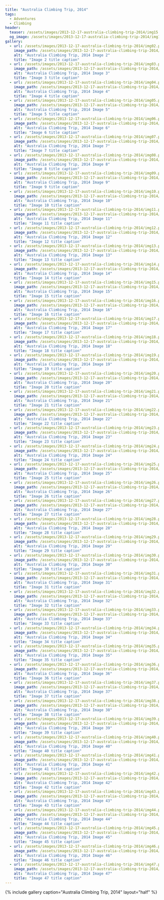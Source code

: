 ```yaml
---
title: "Australia Climbing Trip, 2014"
tags:
  - Adventures
  - Climbing
header:
  teaser: /assets/images/2013-12-17-australia-climbing-trip-2014/img15.png
  og_image: /assets/images/2013-12-17-australia-climbing-trip-2014/img15.png
gallery:
  - url: /assets/images/2013-12-17-australia-climbing-trip-2014/img02.png
    image_path: /assets/images/2013-12-17-australia-climbing-trip-2014/img02.png
    alt: "Australia Climbing Trip, 2014 Image 2"
    title: "Image 2 title caption"
  - url: /assets/images/2013-12-17-australia-climbing-trip-2014/img03.png
    image_path: /assets/images/2013-12-17-australia-climbing-trip-2014/img03.png
    alt: "Australia Climbing Trip, 2014 Image 3"
    title: "Image 3 title caption"
  - url: /assets/images/2013-12-17-australia-climbing-trip-2014/img04.png
    image_path: /assets/images/2013-12-17-australia-climbing-trip-2014/img04.png
    alt: "Australia Climbing Trip, 2014 Image 4"
    title: "Image 4 title caption"
  - url: /assets/images/2013-12-17-australia-climbing-trip-2014/img05.png
    image_path: /assets/images/2013-12-17-australia-climbing-trip-2014/img05.png
    alt: "Australia Climbing Trip, 2014 Image 5"
    title: "Image 5 title caption"
  - url: /assets/images/2013-12-17-australia-climbing-trip-2014/img06.png
    image_path: /assets/images/2013-12-17-australia-climbing-trip-2014/img06.png
    alt: "Australia Climbing Trip, 2014 Image 6"
    title: "Image 6 title caption"
  - url: /assets/images/2013-12-17-australia-climbing-trip-2014/img07.png
    image_path: /assets/images/2013-12-17-australia-climbing-trip-2014/img07.png
    alt: "Australia Climbing Trip, 2014 Image 7"
    title: "Image 7 title caption"
  - url: /assets/images/2013-12-17-australia-climbing-trip-2014/img08.png
    image_path: /assets/images/2013-12-17-australia-climbing-trip-2014/img08.png
    alt: "Australia Climbing Trip, 2014 Image 8"
    title: "Image 8 title caption"
  - url: /assets/images/2013-12-17-australia-climbing-trip-2014/img09.png
    image_path: /assets/images/2013-12-17-australia-climbing-trip-2014/img09.png
    alt: "Australia Climbing Trip, 2014 Image 9"
    title: "Image 9 title caption"
  - url: /assets/images/2013-12-17-australia-climbing-trip-2014/img10.png
    image_path: /assets/images/2013-12-17-australia-climbing-trip-2014/img10.png
    alt: "Australia Climbing Trip, 2014 Image 10"
    title: "Image 10 title caption"
  - url: /assets/images/2013-12-17-australia-climbing-trip-2014/img11.png
    image_path: /assets/images/2013-12-17-australia-climbing-trip-2014/img11.png
    alt: "Australia Climbing Trip, 2014 Image 11"
    title: "Image 11 title caption"
  - url: /assets/images/2013-12-17-australia-climbing-trip-2014/img12.png
    image_path: /assets/images/2013-12-17-australia-climbing-trip-2014/img12.png
    alt: "Australia Climbing Trip, 2014 Image 12"
    title: "Image 12 title caption"
  - url: /assets/images/2013-12-17-australia-climbing-trip-2014/img13.png
    image_path: /assets/images/2013-12-17-australia-climbing-trip-2014/img13.png
    alt: "Australia Climbing Trip, 2014 Image 13"
    title: "Image 13 title caption"
  - url: /assets/images/2013-12-17-australia-climbing-trip-2014/img14.png
    image_path: /assets/images/2013-12-17-australia-climbing-trip-2014/img14.png
    alt: "Australia Climbing Trip, 2014 Image 14"
    title: "Image 14 title caption"
  - url: /assets/images/2013-12-17-australia-climbing-trip-2014/img15.png
    image_path: /assets/images/2013-12-17-australia-climbing-trip-2014/img15.png
    alt: "Australia Climbing Trip, 2014 Image 15"
    title: "Image 15 title caption"
  - url: /assets/images/2013-12-17-australia-climbing-trip-2014/img16.png
    image_path: /assets/images/2013-12-17-australia-climbing-trip-2014/img16.png
    alt: "Australia Climbing Trip, 2014 Image 16"
    title: "Image 16 title caption"
  - url: /assets/images/2013-12-17-australia-climbing-trip-2014/img17.png
    image_path: /assets/images/2013-12-17-australia-climbing-trip-2014/img17.png
    alt: "Australia Climbing Trip, 2014 Image 17"
    title: "Image 17 title caption"
  - url: /assets/images/2013-12-17-australia-climbing-trip-2014/img18.png
    image_path: /assets/images/2013-12-17-australia-climbing-trip-2014/img18.png
    alt: "Australia Climbing Trip, 2014 Image 18"
    title: "Image 18 title caption"
  - url: /assets/images/2013-12-17-australia-climbing-trip-2014/img19.png
    image_path: /assets/images/2013-12-17-australia-climbing-trip-2014/img19.png
    alt: "Australia Climbing Trip, 2014 Image 19"
    title: "Image 19 title caption"
  - url: /assets/images/2013-12-17-australia-climbing-trip-2014/img20.png
    image_path: /assets/images/2013-12-17-australia-climbing-trip-2014/img20.png
    alt: "Australia Climbing Trip, 2014 Image 20"
    title: "Image 20 title caption"
  - url: /assets/images/2013-12-17-australia-climbing-trip-2014/img21.png
    image_path: /assets/images/2013-12-17-australia-climbing-trip-2014/img21.png
    alt: "Australia Climbing Trip, 2014 Image 21"
    title: "Image 21 title caption"
  - url: /assets/images/2013-12-17-australia-climbing-trip-2014/img22.png
    image_path: /assets/images/2013-12-17-australia-climbing-trip-2014/img22.png
    alt: "Australia Climbing Trip, 2014 Image 22"
    title: "Image 22 title caption"
  - url: /assets/images/2013-12-17-australia-climbing-trip-2014/img23.png
    image_path: /assets/images/2013-12-17-australia-climbing-trip-2014/img23.png
    alt: "Australia Climbing Trip, 2014 Image 23"
    title: "Image 23 title caption"
  - url: /assets/images/2013-12-17-australia-climbing-trip-2014/img24.png
    image_path: /assets/images/2013-12-17-australia-climbing-trip-2014/img24.png
    alt: "Australia Climbing Trip, 2014 Image 24"
    title: "Image 24 title caption"
  - url: /assets/images/2013-12-17-australia-climbing-trip-2014/img25.png
    image_path: /assets/images/2013-12-17-australia-climbing-trip-2014/img25.png
    alt: "Australia Climbing Trip, 2014 Image 25"
    title: "Image 25 title caption"
  - url: /assets/images/2013-12-17-australia-climbing-trip-2014/img26.png
    image_path: /assets/images/2013-12-17-australia-climbing-trip-2014/img26.png
    alt: "Australia Climbing Trip, 2014 Image 26"
    title: "Image 26 title caption"
  - url: /assets/images/2013-12-17-australia-climbing-trip-2014/img27.png
    image_path: /assets/images/2013-12-17-australia-climbing-trip-2014/img27.png
    alt: "Australia Climbing Trip, 2014 Image 27"
    title: "Image 27 title caption"
  - url: /assets/images/2013-12-17-australia-climbing-trip-2014/img28.png
    image_path: /assets/images/2013-12-17-australia-climbing-trip-2014/img28.png
    alt: "Australia Climbing Trip, 2014 Image 28"
    title: "Image 28 title caption"
  - url: /assets/images/2013-12-17-australia-climbing-trip-2014/img29.png
    image_path: /assets/images/2013-12-17-australia-climbing-trip-2014/img29.png
    alt: "Australia Climbing Trip, 2014 Image 29"
    title: "Image 29 title caption"
  - url: /assets/images/2013-12-17-australia-climbing-trip-2014/img30.png
    image_path: /assets/images/2013-12-17-australia-climbing-trip-2014/img30.png
    alt: "Australia Climbing Trip, 2014 Image 30"
    title: "Image 30 title caption"
  - url: /assets/images/2013-12-17-australia-climbing-trip-2014/img31.png
    image_path: /assets/images/2013-12-17-australia-climbing-trip-2014/img31.png
    alt: "Australia Climbing Trip, 2014 Image 31"
    title: "Image 31 title caption"
  - url: /assets/images/2013-12-17-australia-climbing-trip-2014/img32.png
    image_path: /assets/images/2013-12-17-australia-climbing-trip-2014/img32.png
    alt: "Australia Climbing Trip, 2014 Image 32"
    title: "Image 32 title caption"
  - url: /assets/images/2013-12-17-australia-climbing-trip-2014/img33.png
    image_path: /assets/images/2013-12-17-australia-climbing-trip-2014/img33.png
    alt: "Australia Climbing Trip, 2014 Image 33"
    title: "Image 33 title caption"
  - url: /assets/images/2013-12-17-australia-climbing-trip-2014/img34.png
    image_path: /assets/images/2013-12-17-australia-climbing-trip-2014/img34.png
    alt: "Australia Climbing Trip, 2014 Image 34"
    title: "Image 34 title caption"
  - url: /assets/images/2013-12-17-australia-climbing-trip-2014/img35.png
    image_path: /assets/images/2013-12-17-australia-climbing-trip-2014/img35.png
    alt: "Australia Climbing Trip, 2014 Image 35"
    title: "Image 35 title caption"
  - url: /assets/images/2013-12-17-australia-climbing-trip-2014/img36.png
    image_path: /assets/images/2013-12-17-australia-climbing-trip-2014/img36.png
    alt: "Australia Climbing Trip, 2014 Image 36"
    title: "Image 36 title caption"
  - url: /assets/images/2013-12-17-australia-climbing-trip-2014/img37.png
    image_path: /assets/images/2013-12-17-australia-climbing-trip-2014/img37.png
    alt: "Australia Climbing Trip, 2014 Image 37"
    title: "Image 37 title caption"
  - url: /assets/images/2013-12-17-australia-climbing-trip-2014/img38.png
    image_path: /assets/images/2013-12-17-australia-climbing-trip-2014/img38.png
    alt: "Australia Climbing Trip, 2014 Image 38"
    title: "Image 38 title caption"
  - url: /assets/images/2013-12-17-australia-climbing-trip-2014/img39.png
    image_path: /assets/images/2013-12-17-australia-climbing-trip-2014/img39.png
    alt: "Australia Climbing Trip, 2014 Image 39"
    title: "Image 39 title caption"
  - url: /assets/images/2013-12-17-australia-climbing-trip-2014/img40.png
    image_path: /assets/images/2013-12-17-australia-climbing-trip-2014/img40.png
    alt: "Australia Climbing Trip, 2014 Image 40"
    title: "Image 40 title caption"
  - url: /assets/images/2013-12-17-australia-climbing-trip-2014/img41.png
    image_path: /assets/images/2013-12-17-australia-climbing-trip-2014/img41.png
    alt: "Australia Climbing Trip, 2014 Image 41"
    title: "Image 41 title caption"
  - url: /assets/images/2013-12-17-australia-climbing-trip-2014/img42.png
    image_path: /assets/images/2013-12-17-australia-climbing-trip-2014/img42.png
    alt: "Australia Climbing Trip, 2014 Image 42"
    title: "Image 42 title caption"
  - url: /assets/images/2013-12-17-australia-climbing-trip-2014/img43.png
    image_path: /assets/images/2013-12-17-australia-climbing-trip-2014/img43.png
    alt: "Australia Climbing Trip, 2014 Image 43"
    title: "Image 43 title caption"
  - url: /assets/images/2013-12-17-australia-climbing-trip-2014/img44.png
    image_path: /assets/images/2013-12-17-australia-climbing-trip-2014/img44.png
    alt: "Australia Climbing Trip, 2014 Image 44"
    title: "Image 44 title caption"
  - url: /assets/images/2013-12-17-australia-climbing-trip-2014/img45.png
    image_path: /assets/images/2013-12-17-australia-climbing-trip-2014/img45.png
    alt: "Australia Climbing Trip, 2014 Image 45"
    title: "Image 45 title caption"
  - url: /assets/images/2013-12-17-australia-climbing-trip-2014/img46.png
    image_path: /assets/images/2013-12-17-australia-climbing-trip-2014/img46.png
    alt: "Australia Climbing Trip, 2014 Image 46"
    title: "Image 46 title caption"
  - url: /assets/images/2013-12-17-australia-climbing-trip-2014/img47.png
    image_path: /assets/images/2013-12-17-australia-climbing-trip-2014/img47.png
    alt: "Australia Climbing Trip, 2014 Image 47"
    title: "Image 47 title caption"
---
```


{% include gallery caption="Australia Climbing Trip, 2014" layout="half" %}

